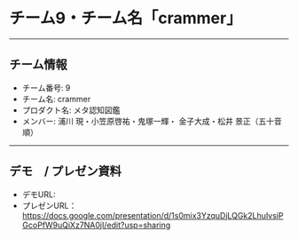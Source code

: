 # チーム9・チーム名「crammer」

---

## チーム情報
- チーム番号: 9
- チーム名: crammer
- プロダクト名: メタ認知図鑑
- メンバー: 浦川 現・小笠原啓祐・鬼塚一輝・ 金子大成・松井 景正（五十音順）

---

## デモ　/ プレゼン資料
- デモURL: 
- プレゼンURL：https://docs.google.com/presentation/d/1s0mix3YzquDjLQGk2LhuIvsiPGcoPfW9uQiXz7NA0jI/edit?usp=sharing
